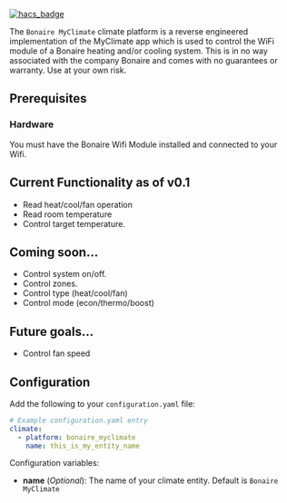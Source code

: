 [![hacs_badge](https://img.shields.io/badge/HACS-Default-orange.svg?style=for-the-badge)](https://github.com/custom-components/hacs)

The `Bonaire MyClimate` climate platform is a reverse engineered implementation of the MyClimate app which is used to control the WiFi module of a Bonaire heating and/or cooling system. This is in no way associated with the company Bonaire and comes with no guarantees or warranty. Use at your own risk.

## Prerequisites
### Hardware
You must have the Bonaire Wifi Module installed and connected to your Wifi.

## Current Functionality as of v0.1
- Read heat/cool/fan operation
- Read room temperature
- Control target temperature.

## Coming soon...
- Control system on/off.
- Control zones.
- Control type (heat/cool/fan)
- Control mode (econ/thermo/boost) 

## Future goals...
- Control fan speed

## Configuration
Add the following to your `configuration.yaml` file:

```yaml
# Example configuration.yaml entry
climate:
  - platform: bonaire_myclimate
    name: this_is_my_entity_name
```

Configuration variables:

- **name** (*Optional*): The name of your climate entity. Default is `Bonaire MyClimate`
